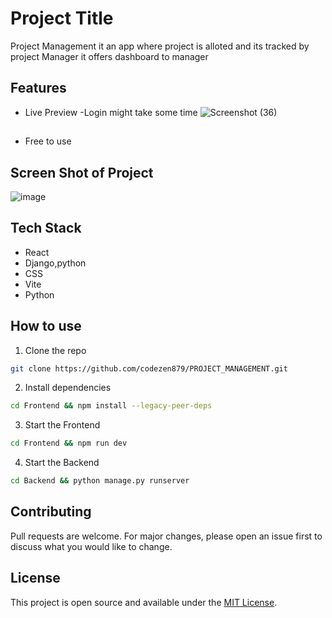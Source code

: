 
# Project Title
Project Management it an app where project is alloted and its tracked by project Manager it offers dashboard to manager

## Features
- Live Preview
-Login might take some time
![Screenshot (36)](https://github.com/codezen879/PROJECT_MANAGEMENT/assets/95371909/2bb29b7f-dc48-4731-ac6c-5b69187e529c)

##
- Free to use

## Screen Shot of Project
![image](https://github.com/codezen879/PROJECT_MANAGEMENT/assets/95371909/2861d3b1-c92e-44a3-8dd3-2cb8902f135a)

##
## Tech Stack
- React
- Django,python
- CSS
- Vite
- Python

## How to use
1. Clone the repo
``` bash
git clone https://github.com/codezen879/PROJECT_MANAGEMENT.git
```

2. Install dependencies
``` bash
cd Frontend && npm install --legacy-peer-deps
```

3. Start the Frontend 
``` bash
cd Frontend && npm run dev
```
4. Start the Backend
``` bash
cd Backend && python manage.py runserver
```

## Contributing
Pull requests are welcome. For major changes, please open an issue first to discuss what you would like to change.

        

## License
This project is open source and available under the [MIT License](LICENSE).
